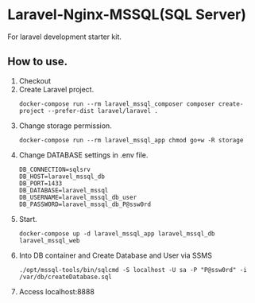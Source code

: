 # Laravel-Nginx-MSSQL(SQL Server)
For laravel development starter kit.

## How to use.
1. Checkout
2. Create Laravel project.
   ```
   docker-compose run --rm laravel_mssql_composer composer create-project --prefer-dist laravel/laravel .
   ```
3. Change storage permission.
   ```
   docker-compose run --rm laravel_mssql_app chmod go+w -R storage
   ```
4. Change DATABASE settings in .env file.
   ```
   DB_CONNECTION=sqlsrv
   DB_HOST=laravel_mssql_db
   DB_PORT=1433
   DB_DATABASE=laravel_mssql
   DB_USERNAME=laravel_mssql_db_user
   DB_PASSWORD=laravel_mssql_db_P@ssw0rd
   ```
5. Start.
   ```command:powershell
   docker-compose up -d laravel_mssql_app laravel_mssql_db laravel_mssql_web
   ```
6. Into DB container and Create Database and User via SSMS  
   ```
   ./opt/mssql-tools/bin/sqlcmd -S localhost -U sa -P "P@ssw0rd" -i /var/db/createDatabase.sql
   ```
7. Access localhost:8888